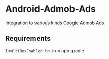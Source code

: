 # Android-Admob-Ads
Integration to various kinds Google Admob Ads

## Requirements

1 ``` multiDexEnabled true ```
on app gradle
